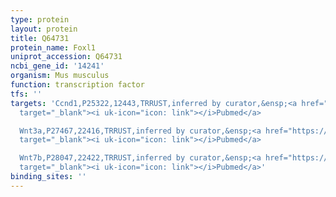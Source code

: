 ```yaml
---
type: protein
layout: protein
title: Q64731
protein_name: Foxl1
uniprot_accession: Q64731
ncbi_gene_id: '14241'
organism: Mus musculus
function: transcription factor
tfs: ''
targets: 'Ccnd1,P25322,12443,TRRUST,inferred by curator,&ensp;<a href="https://www.ncbi.nlm.nih.gov/pubmed/?term=19841618%5Buid%5D"
  target="_blank"><i uk-icon="icon: link"></i>Pubmed</a>

  Wnt3a,P27467,22416,TRRUST,inferred by curator,&ensp;<a href="https://www.ncbi.nlm.nih.gov/pubmed/?term=19841618%5Buid%5D"
  target="_blank"><i uk-icon="icon: link"></i>Pubmed</a>

  Wnt7b,P28047,22422,TRRUST,inferred by curator,&ensp;<a href="https://www.ncbi.nlm.nih.gov/pubmed/?term=19841618%5Buid%5D"
  target="_blank"><i uk-icon="icon: link"></i>Pubmed</a>'
binding_sites: ''
---
```

